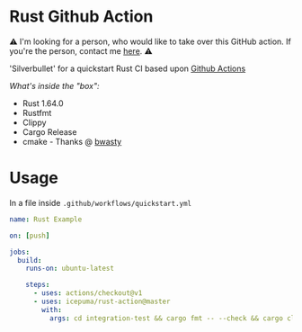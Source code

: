 # Rust Github Action

:warning: I'm looking for a person, who would like to take over this GitHub action. If you're the person, contact me [here](https://github.com/icepuma/rust-action/issues/2). :warning:

'Silverbullet' for a quickstart Rust CI based upon [Github Actions](https://developer.github.com/actions/)

*What's inside the "box":*

* Rust 1.64.0
* Rustfmt
* Clippy
* Cargo Release
* cmake - Thanks @ [bwasty](https://github.com/bwasty)

# Usage

In a file inside `.github/workflows/quickstart.yml`

```yaml
name: Rust Example

on: [push]

jobs:
  build:
    runs-on: ubuntu-latest

    steps:
      - uses: actions/checkout@v1
      - uses: icepuma/rust-action@master
        with:
          args: cd integration-test && cargo fmt -- --check && cargo clippy -- -Dwarnings && cargo test
```
